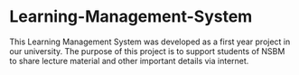 # Learning-Management-System

This Learning Management System was developed as a first year project in our university. 
The purpose of this project is to support students of NSBM to share lecture material and other important details via internet.
